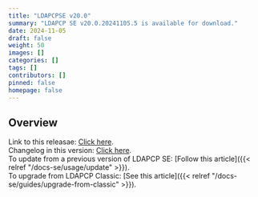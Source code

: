 ```yaml
---
title: "LDAPCPSE v20.0"
summary: "LDAPCP SE v20.0.20241105.5 is available for download."
date: 2024-11-05
draft: false
weight: 50
images: []
categories: []
tags: []
contributors: []
pinned: false
homepage: false
---
```


## Overview

Link to this releasae: [Click here](https://github.com/Yvand/LDAPCP/releases/tag/v20.0.20241105.5).  
Changelog in this version: [Click here](https://github.com/Yvand/LDAPCP/blob/master/CHANGELOG.md).  
To update from a previous version of LDAPCP SE: [Follow this article]({{< relref "/docs-se/usage/update" >}}).  
To upgrade from LDAPCP Classic: [See this article]({{< relref "/docs-se/guides/upgrade-from-classic" >}}).
